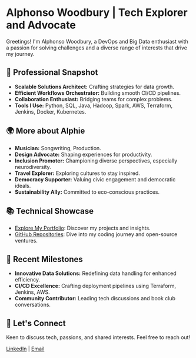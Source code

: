 # Alphonso Woodbury | Tech Explorer and Advocate

Greetings! I'm Alphonso Woodbury, a DevOps and Big Data enthusiast with a passion for solving challenges and a diverse range of interests that drive my journey.

## 💼 Professional Snapshot

- **Scalable Solutions Architect:** Crafting strategies for data growth.
- **Efficient Workflows Orchestrator:** Building smooth CI/CD pipelines.
- **Collaboration Enthusiast:** Bridging teams for complex problems.
- **Tools I Use:** Python, SQL, Java, Hadoop, Spark, AWS, Terraform, Jenkins, Docker, Kubernetes.


## 🌍 More about Alphie

- **Musician:** Songwriting, Production.
- **Design Advocate:** Shaping experiences for productivity.
- **Inclusion Promoter:** Championing diverse perspectives, especially neurodiversity.
- **Travel Explorer:** Exploring cultures to stay inspired.
- **Democracy Supporter:** Valuing civic engagement and democratic ideals.
- **Sustainability Ally:** Committed to eco-conscious practices.

## 📚 Technical Showcase

- [Explore My Portfolio](https://www.yourportfolio.com): Discover my projects and insights.
- [GitHub Repositories](https://github.com/yourusername?tab=repositories): Dive into my coding journey and open-source ventures.

## 🚀 Recent Milestones

- **Innovative Data Solutions:** Redefining data handling for enhanced efficiency.
- **CI/CD Excellence:** Crafting deployment pipelines using Terraform, Jenkins, AWS.
- **Community Contributor:** Leading tech discussions and book club conversations.

## 🌟 Let's Connect

Keen to discuss tech, passions, and shared interests. Feel free to reach out!

[LinkedIn](https://www.linkedin.com/in/alphonso/) | [Email](mailto:alphonso@example.com)
